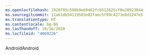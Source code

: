 ```yaml
---
ms.openlocfilehash: 1928f95c598b9e69462fcb512625cf8e28923044
ms.sourcegitcommit: 11a61db54119503e82faec5f99c4273e8d1247e5
ms.translationtype: HT
ms.contentlocale: bg-BG
ms.lasthandoff: 10/16/2020
ms.locfileid: "4069226"
---
```

<span data-ttu-id="88cbe-101">Android</span><span class="sxs-lookup"><span data-stu-id="88cbe-101">Android</span></span>